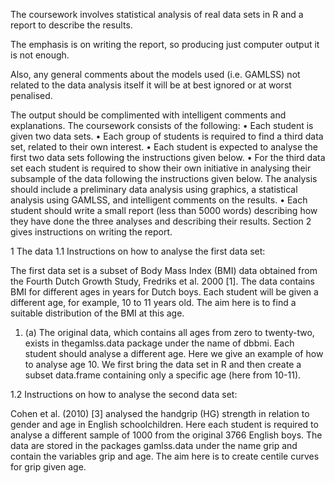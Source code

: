 The coursework involves statistical analysis of real data sets in R and a report to describe the results. 

The emphasis is on writing the report, so producing just computer output it is not enough. 

Also, any general comments about the models used (i.e. GAMLSS) not related to the data analysis itself it will be at best ignored or at worst penalised. 

The output should be complimented with intelligent comments and explanations. The coursework consists of the following: 
•	Each student is given two data sets. 
•	Each group of students is required to find a third data set, related to their own interest. 
•	Each student is expected to analyse the first two data sets following the instructions given below. 
•	For the third data set each student is required to show their own initiative in analysing their subsample of the data following the instructions given below. The analysis should include a preliminary data analysis using graphics, a statistical analysis using GAMLSS, and intelligent comments on the results. 
•	Each student should write a small report (less than 5000 words) describing how they have done the three analyses and describing their results. Section 2 gives instructions on writing the report. 

1 The data
1.1 Instructions on how to analyse the first data set:

The first data set is a subset of Body Mass Index (BMI) data obtained from the Fourth Dutch Growth Study, Fredriks et al. 2000 [1]. The data contains BMI for different ages in years for Dutch boys. Each student will be given a different age, for example, 10 to 11 years old. The aim here is to find a suitable distribution of the BMI at this age. 

1.	(a)  The original data, which contains all ages from zero to twenty-two, exists in thegamlss.data package under the name of dbbmi. Each student should analyse a different age. Here we give an example of how to analyse age 10. We first bring the data set in R and then create a subset data.frame containing only a specific age (here from 10-11). 

1.2 Instructions on how to analyse the second data set:

Cohen et al. (2010) [3] analysed the handgrip (HG) strength in relation to gender and age in English schoolchildren. Here each student is required to analyse a different sample of 1000 from the original 3766 English boys. The data are stored in the packages gamlss.data under the name grip and contain the variables grip and age. The aim here is to create centile curves for grip given age. 


